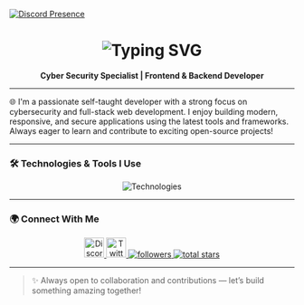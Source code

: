 [![Discord Presence](https://lanyard.cnrad.dev/api/1205927004835291187)](https://discord.com/users/1205927004835291187)

<h1 align="center">
  <img src="https://readme-typing-svg.demolab.com?font=Fira+Code&size=30&pause=1000&color=00BFFF&center=true&vCenter=true&width=500&lines=Hello+%F0%9F%91%8B%2C+I'm+Mr+Virus.;.+Cyber+Security+Specialist+%F0%9F%94%91;Full-Stack+Developer+.+%F0%9F%92%BB;.+Tech+Enthusiast+.+%F0%9F%94%A5" alt="Typing SVG" />
</h1>

<p align="center">
  <b>Cyber Security Specialist | Frontend & Backend Developer</b>
</p>

---

🌐 I'm a passionate self-taught developer with a strong focus on cybersecurity and full-stack web development. I enjoy building modern, responsive, and secure applications using the latest tools and frameworks. Always eager to learn and contribute to exciting open-source projects!

---

### 🛠️ Technologies & Tools I Use

<div align="center">
  <img src="https://skillicons.dev/icons?i=ts,js,html,css,react,nextjs,nodejs,express,mongodb,python,java,c,cs,discord,github,vscode,cloudflare,linux,docker,bash&perline=9" alt="Technologies" />
</div>

---

### 🌍 Connect With Me

<div align="center">
  <a href="https://discord.gg/AkG5qQuTtg" target="_blank">
    <img src="https://img.shields.io/static/v1?message=Discord&logo=discord&label=&color=7289DA&logoColor=white&labelColor=&style=for-the-badge" height="35" alt="Discord"  />
  </a>
  <a href="https://twitter.com/__ej8" target="_blank">
    <img src="https://img.shields.io/static/v1?message=Twitter&logo=twitter&label=&color=1DA1F2&logoColor=white&labelColor=&style=for-the-badge" height="35" alt="Twitter"  />
  </a>
  <a href="https://github.com/mrvirusdev?tab=followers" target="_blank">
    <img alt="followers" title="Follow me" src="https://custom-icon-badges.demolab.com/github/followers/mrvirusdev?color=236ad3&labelColor=1155ba&style=for-the-badge&logo=person-add&label=Follow&logoColor=white"/>
  </a>
  <a href="https://github.com/mrvirusdev?tab=repositories&sort=stargazers" target="_blank">
    <img alt="total stars" title="Total stars on GitHub" src="https://custom-icon-badges.demolab.com/github/stars/mrvirusdev?color=55960c&style=for-the-badge&labelColor=488207&logo=star"/>
  </a>
</div>

---

> ✨ Always open to collaboration and contributions — let’s build something amazing together!
